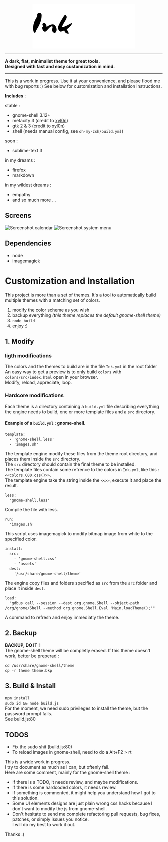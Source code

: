 <!-- ![Ink](logo.png) -->

<div id="container" style="text-align: center">
    <img src="logo.png" alt="Ink"/>
</div>

---

**A dark, flat, minimalist theme for great tools.  
Designed with fast and easy customization in mind.**

---

This is a work in progress.
Use it at your convenience, and please flood me with bug reports :)
See below for customization and installation instructions.

**Includes** :

stable :

+ gnome-shell 3.12+
+ metacity 3 (credit to [xyl0n](https://github.com/xyl0n/iris))
+ gtk 2 & 3 (credit to [xyl0n](https://github.com/xyl0n/iris))
+ shell (needs manual config, see `oh-my-zsh/build.yml`)

soon :

+ sublime-text 3

in my dreams :

+ firefox
+ markdown

in my wildest dreams :

+ empathy
+ and so much more ...

## Screens

![Screenshot calendar](https://raw.github.com/etnbrd/Ink/master/screens/screen-calendar.png)
![Screenshot system menu](https://raw.github.com/etnbrd/Ink/master/screens/screen-sys.png)

## Dependencies

+ node
+ imagemagick

# Customization and Installation

This project is more than a set of themes.
It's a tool to automatically build multiple themes with a matching set of colors.

1. modify the color scheme as you wish
2. backup everything *(this theme replaces the default gnome-shell theme)*
3. `node build`
4. enjoy :)

## 1. Modify

### ligth modifications
The colors and the themes to build are in the file `Ink.yml` in the root folder  
An easy way to get a preview is to only build `colors` with `colors/src/index.html` open in your browser.  
Modify, reload, appreciate, loop. 

### Hardcore modifications
Each theme is a directory containing a `build.yml` file describing everything the engine needs to build, one or more template files and a `src` directory.  




#### Example of a `build.yml` : gnome-shell.

```
template:
  - 'gnome-shell.less'
  - 'images.sh'

```
The template engine modify these files from the theme root directory, and places them inside the `src` directory.  
The `src` directory should contain the final theme to be installed.  
The template files contain some refrence to the colors in `Ink.yml`, like this : `<<colors.C00.css()>>`.  
The template engine take the string inside the `<<>>`, execute it and place the result.

```
less:
  'gnome-shell.less'
```
Compile the file with less.

```
run:
  'images.sh'
```
This script uses imagemagick to modify bitmap image from white to the specified color.

```
install:
  src: 
    - 'gnome-shell.css'
    - 'assets'
  dest:
    '/usr/share/gnome-shell/theme'
```
The engine copy files and folders specified as `src` from the `src` folder and place it inside `dest`.

```
load:
  "gdbus call --session --dest org.gnome.Shell --object-path /org/gnome/Shell --method org.gnome.Shell.Eval 'Main.loadTheme();'"
```
A command to refresh and enjoy immediatly the theme.

## 2. Backup

**BACKUP, DO IT !**  
The gnome-shell theme will be completly erased.
If this theme doesn't work, better be preperad :
```
cd /usr/share/gnome-shell/theme
cp -r theme theme.bkp
```

## 3. Build & Install

`npm install`  
`sudo id && node build.js`  
For the moment, we need sudo privileges to install the theme, but the password prompt fails.  
See build.js:80

## TODOS

+ Fix the sudo shit (build.js:80)
+ To reload images in gnome-shell, need to do a Alt+F2 > rt

This is a wide work in progress.  
I try to document as much as I can, but oftenly fail.  
Here are some comment, mainly for the gnome-shell theme :

+ If there is a TODO, it needs review, and maybe modifications.
+ If there is some hardcoded colors, it needs review.
+ If something is commented, it might help you understand how I got to this solution.
+ Some UI elements designs are just plain wrong css hacks because I don't want to modify the js from gnome-shell.
+ Don't hesitate to send me complete refactoring pull requests, bug fixes, patches, or simply issues you notice.  
I will do my best to work it out.

Thanks :)





